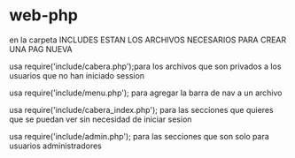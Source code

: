 # web-php


en la carpeta INCLUDES ESTAN LOS ARCHIVOS NECESARIOS PARA CREAR UNA PAG NUEVA

usa require('include/cabera.php');para los archivos que son privados a los usuarios que no han iniciado session

usa require('include/menu.php'); para agregar la barra de nav a un archivo 

usa require('include/cabera_index.php'); para las secciones que quieres que se puedan ver sin necesidad de iniciar sesion

usa require('include/admin.php'); para las secciones que son solo para usuarios administradores
